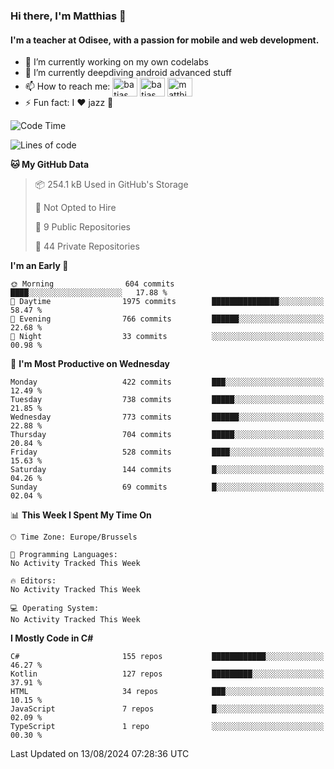 ### Hi there, I'm Matthias 👋

#### I'm a teacher at Odisee, with a passion for mobile and web development.

- 🔭 I’m currently working on my own codelabs
- 🌱 I’m currently deepdiving android advanced stuff
- 📫 How to reach me: <a href="https://dev.to/batjas" target="_blank"><img align="center" src="https://raw.githubusercontent.com/rahuldkjain/github-profile-readme-generator/master/src/images/icons/Social/devto.svg" alt="batjas" height="30" width="40" /></a>
<a href="https://twitter.com/batjas" target="_blank"><img align="center" src="https://raw.githubusercontent.com/rahuldkjain/github-profile-readme-generator/master/src/images/icons/Social/twitter.svg" alt="batjas" height="30" width="40" /></a>
<a href="https://linkedin.com/in/matthiasdruwé" target="_blank"><img align="center" src="https://raw.githubusercontent.com/rahuldkjain/github-profile-readme-generator/master/src/images/icons/Social/linked-in-alt.svg" alt="matthiasdruwé" height="30" width="40" /></a>
- ⚡ Fun fact: I ❤ jazz 🎷


<!--START_SECTION:waka-->
![Code Time](http://img.shields.io/badge/Code%20Time-1%2C255%20hrs%2019%20mins-blue)

![Lines of code](https://img.shields.io/badge/From%20Hello%20World%20I%27ve%20Written-4.6%20million%20lines%20of%20code-blue)

**🐱 My GitHub Data** 

> 📦 254.1 kB Used in GitHub's Storage 
 > 
> 🚫 Not Opted to Hire
 > 
> 📜 9 Public Repositories 
 > 
> 🔑 44 Private Repositories 
 > 
**I'm an Early 🐤** 

```text
🌞 Morning                604 commits         ████░░░░░░░░░░░░░░░░░░░░░   17.88 % 
🌆 Daytime                1975 commits        ███████████████░░░░░░░░░░   58.47 % 
🌃 Evening                766 commits         ██████░░░░░░░░░░░░░░░░░░░   22.68 % 
🌙 Night                  33 commits          ░░░░░░░░░░░░░░░░░░░░░░░░░   00.98 % 
```
📅 **I'm Most Productive on Wednesday** 

```text
Monday                   422 commits         ███░░░░░░░░░░░░░░░░░░░░░░   12.49 % 
Tuesday                  738 commits         █████░░░░░░░░░░░░░░░░░░░░   21.85 % 
Wednesday                773 commits         ██████░░░░░░░░░░░░░░░░░░░   22.88 % 
Thursday                 704 commits         █████░░░░░░░░░░░░░░░░░░░░   20.84 % 
Friday                   528 commits         ████░░░░░░░░░░░░░░░░░░░░░   15.63 % 
Saturday                 144 commits         █░░░░░░░░░░░░░░░░░░░░░░░░   04.26 % 
Sunday                   69 commits          █░░░░░░░░░░░░░░░░░░░░░░░░   02.04 % 
```


📊 **This Week I Spent My Time On** 

```text
🕑︎ Time Zone: Europe/Brussels

💬 Programming Languages: 
No Activity Tracked This Week

🔥 Editors: 
No Activity Tracked This Week

💻 Operating System: 
No Activity Tracked This Week
```

**I Mostly Code in C#** 

```text
C#                       155 repos           ████████████░░░░░░░░░░░░░   46.27 % 
Kotlin                   127 repos           █████████░░░░░░░░░░░░░░░░   37.91 % 
HTML                     34 repos            ███░░░░░░░░░░░░░░░░░░░░░░   10.15 % 
JavaScript               7 repos             █░░░░░░░░░░░░░░░░░░░░░░░░   02.09 % 
TypeScript               1 repo              ░░░░░░░░░░░░░░░░░░░░░░░░░   00.30 % 
```




 Last Updated on 13/08/2024 07:28:36 UTC
<!--END_SECTION:waka-->
